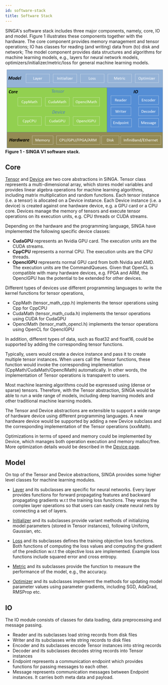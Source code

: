 ```yaml
---
id: software-stack
title: Software Stack
---
```


<!--- Licensed to the Apache Software Foundation (ASF) under one or more contributor license agreements.  See the NOTICE file distributed with this work for additional information regarding copyright ownership.  The ASF licenses this file to you under the Apache License, Version 2.0 (the "License"); you may not use this file except in compliance with the License.  You may obtain a copy of the License at http://www.apache.org/licenses/LICENSE-2.0 Unless required by applicable law or agreed to in writing, software distributed under the License is distributed on an "AS IS" BASIS, WITHOUT WARRANTIES OR CONDITIONS OF ANY KIND, either express or implied.  See the License for the specific language governing permissions and limitations under the License.  -->

SINGA's software stack includes three major components, namely, core, IO and model. Figure 1 illustrates these components together with the hardware. The core component provides memory management and tensor operations; IO has classes for reading (and writing) data from (to) disk and network; The model component provides data structures and algorithms for machine learning models, e.g., layers for neural network models, optimizers/initializer/metric/loss for general machine learning models.

![SINGA V1 software stack](assets/singav1-sw.png) <br/> **Figure 1 - SINGA V1 software stack.**

## Core

[Tensor](tensor.md) and [Device](device.md) are two core abstractions in SINGA. Tensor class represents a multi-dimensional array, which stores model variables and provides linear algebra operations for machine learning algorithms, including matrix multiplication and random functions. Each tensor instance (i.e. a tensor) is allocated on a Device instance. Each Device instance (i.e. a device) is created against one hardware device, e.g. a GPU card or a CPU core. Devices manage the memory of tensors and execute tensor operations on its execution units, e.g. CPU threads or CUDA streams.

Depending on the hardware and the programming language, SINGA have implemented the following specific device classes:

- **CudaGPU** represents an Nvidia GPU card. The execution units are the CUDA streams.
- **CppCPU** represents a normal CPU. The execution units are the CPU threads.
- **OpenclGPU** represents normal GPU card from both Nvidia and AMD. The execution units are the CommandQueues. Given that OpenCL is compatible with many hardware devices, e.g. FPGA and ARM, the OpenclGPU has the potential to be extended for other devices.

Different types of devices use different programming languages to write the kernel functions for tensor operations,

- CppMath (tensor_math_cpp.h) implements the tensor operations using Cpp for CppCPU
- CudaMath (tensor_math_cuda.h) implements the tensor operations using CUDA for CudaGPU
- OpenclMath (tensor_math_opencl.h) implements the tensor operations using OpenCL for OpenclGPU

In addition, different types of data, such as float32 and float16, could be supported by adding the corresponding tensor functions.

Typically, users would create a device instance and pass it to create multiple tensor instances. When users call the Tensor functions, these function would invoke the corresponding implementation (CppMath/CudaMath/OpenclMath) automatically. In other words, the implementation of Tensor operations is transparent to users.

Most machine learning algorithms could be expressed using (dense or sparse) tensors. Therefore, with the Tensor abstraction, SINGA would be able to run a wide range of models, including deep learning models and other traditional machine learning models.

The Tensor and Device abstractions are extensible to support a wide range of hardware device using different programming languages. A new hardware device would be supported by adding a new Device subclass and the corresponding implementation of the Tensor operations (xxxMath).

Optimizations in terms of speed and memory could be implemented by Device, which manages both operation execution and memory malloc/free. More optimization details would be described in the [Device page](device.md).

## Model

On top of the Tensor and Device abstractions, SINGA provides some higher level classes for machine learning modules.

- [Layer](layer.md) and its subclasses are specific for neural networks. Every layer provides functions for forward propagating features and backward propagating gradients w.r.t the training loss functions. They wraps the complex layer operations so that users can easily create neural nets by connecting a set of layers.

- [Initializer](initializer.md) and its subclasses provide variant methods of initializing model parameters (stored in Tensor instances), following Uniform, Gaussian, etc.

- [Loss](loss.md) and its subclasses defines the training objective loss functions. Both functions of computing the loss values and computing the gradient of the prediction w.r.t the objective loss are implemented. Example loss functions include squared error and cross entropy.

- [Metric](metric.md) and its subclasses provide the function to measure the performance of the model, e.g., the accuracy.

- [Optimizer](optimizer.md) and its subclasses implement the methods for updating model parameter values using parameter gradients, including SGD, AdaGrad, RMSProp etc.

## IO

The IO module consists of classes for data loading, data preprocessing and message passing.

- Reader and its subclasses load string records from disk files
- Writer and its subclasses write string records to disk files
- Encoder and its subclasses encode Tensor instances into string records
- Decoder and its subclasses decodes string records into Tensor instances
- Endpoint represents a communication endpoint which provides functions for passing messages to each other.
- Message represents communication messages between Endpoint instances. It carries both meta data and payload.
